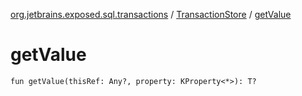 [org.jetbrains.exposed.sql.transactions](../index.md) / [TransactionStore](index.md) / [getValue](.)

# getValue

`fun getValue(thisRef: Any?, property: KProperty<*>): T?`